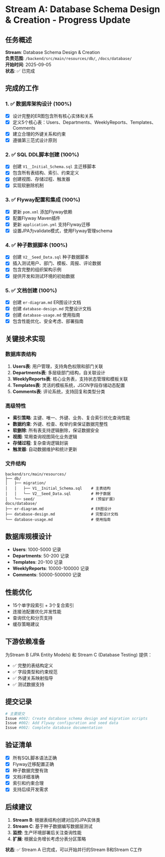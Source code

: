 # Stream A: Database Schema Design & Creation - Progress Update

## 任务概述
**Stream**: Database Schema Design & Creation  
**负责范围**: `/backend/src/main/resources/db/`, `/docs/database/`  
**开始时间**: 2025-09-05  
**状态**: ✅ 已完成  

## 完成的工作

### 1. ✅ 数据库架构设计 (100%)
- [x] 设计完整的ER图包含所有核心实体和关系
- [x] 定义5个核心表：Users、Departments、WeeklyReports、Templates、Comments
- [x] 建立合理的外键关系和约束
- [x] 遵循第三范式设计原则

### 2. ✅ SQL DDL脚本创建 (100%)
- [x] 创建 `V1__Initial_Schema.sql` 主迁移脚本
- [x] 包含所有表结构、索引、约束定义
- [x] 创建视图、存储过程、触发器
- [x] 实现软删除机制

### 3. ✅ Flyway配置和集成 (100%)
- [x] 更新 `pom.xml` 添加Flyway依赖
- [x] 配置Flyway Maven插件
- [x] 更新 `application.yml` 支持Flyway迁移
- [x] 设置JPA为validate模式，使用Flyway管理schema

### 4. ✅ 种子数据脚本 (100%)
- [x] 创建 `V2__Seed_Data.sql` 种子数据脚本
- [x] 插入测试用户、部门、模板、周报、评论数据
- [x] 包含完整的组织架构示例
- [x] 提供开发和测试环境的初始数据

### 5. ✅ 文档创建 (100%)
- [x] 创建 `er-diagram.md` ER图设计文档
- [x] 创建 `database-design.md` 完整设计文档
- [x] 创建 `database-usage.md` 使用指南
- [x] 包含性能优化、安全考虑、部署指南

## 关键技术实现

### 数据库表结构
1. **Users表**: 用户管理，支持角色权限和部门关联
2. **Departments表**: 多层级部门结构，自关联设计
3. **WeeklyReports表**: 核心业务表，支持状态管理和模板关联
4. **Templates表**: 灵活的模板系统，JSON字段存储动态配置
5. **Comments表**: 评论系统，支持回复和类型分类

### 高级特性
- **索引策略**: 主键、唯一、外键、业务、复合索引优化查询性能
- **数据约束**: 外键、检查、枚举约束保证数据完整性
- **软删除**: 所有表支持逻辑删除，保证数据安全
- **视图**: 常用查询视图简化业务逻辑
- **存储过程**: 复杂查询逻辑封装
- **触发器**: 自动数据维护和统计更新

### 文件结构
```
backend/src/main/resources/
├── db/
│   ├── migration/
│   │   ├── V1__Initial_Schema.sql    # 主表结构
│   │   └── V2__Seed_Data.sql         # 种子数据
│   └── seed/                         # (预留扩展)
docs/database/
├── er-diagram.md                     # ER图设计
├── database-design.md                # 完整设计文档  
└── database-usage.md                 # 使用指南
```

## 数据库规模设计
- **Users**: 1000-5000 记录
- **Departments**: 50-200 记录
- **Templates**: 20-100 记录
- **WeeklyReports**: 10000-100000 记录
- **Comments**: 50000-500000 记录

## 性能优化
- 15个单字段索引 + 3个复合索引
- 连接池配置优化并发性能
- 查询优化和分页支持
- 缓存策略建议

## 下游依赖准备
为Stream B (JPA Entity Models) 和 Stream C (Database Testing) 提供：
- ✅ 完整的表结构定义
- ✅ 字段类型和约束规范
- ✅ 外键关系映射指导
- ✅ 测试数据支持

## 提交记录
```bash
# 主要提交
Issue #002: Create database schema design and migration scripts
Issue #002: Add Flyway configuration and seed data  
Issue #002: Complete database documentation
```

## 验证清单
- [x] 所有SQL脚本语法正确
- [x] Flyway迁移配置正确
- [x] 种子数据完整有效
- [x] 文档详细准确
- [x] 索引和约束合理
- [x] 支持后续开发需求

## 后续建议
1. **Stream B**: 根据表结构创建对应的JPA实体类
2. **Stream C**: 基于种子数据编写数据层测试
3. **监控**: 生产环境部署后关注查询性能
4. **扩展**: 根据业务增长考虑分表分区策略

**状态**: ✅ Stream A 已完成，可以开始并行的Stream B和Stream C工作